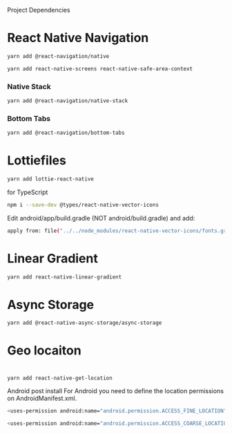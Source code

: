 Project Dependencies

# React Native Navigation

```bash
yarn add @react-navigation/native
```

```bash
yarn add react-native-screens react-native-safe-area-context
```

### Native Stack

```bash
yarn add @react-navigation/native-stack
```

### Bottom Tabs

```bash
yarn add @react-navigation/bottom-tabs
```

# Lottiefiles

```bash
yarn add lottie-react-native
```

for TypeScript

```bash
npm i --save-dev @types/react-native-vector-icons
```

Edit android/app/build.gradle (NOT android/build.gradle) and add:

```bash
apply from: file("../../node_modules/react-native-vector-icons/fonts.gradle")
```

# Linear Gradient

```bash
yarn add react-native-linear-gradient
```

# Async Storage

```bash
yarn add @react-native-async-storage/async-storage
```

# Geo locaiton

#

```bash
yarn add react-native-get-location
```

Android post install
For Android you need to define the location permissions on AndroidManifest.xml.

<!-- Define ACCESS_FINE_LOCATION if you will use enableHighAccuracy=true  -->

```bash
<uses-permission android:name="android.permission.ACCESS_FINE_LOCATION"/>
```

<!-- Define ACCESS_COARSE_LOCATION if you will use enableHighAccuracy=false  -->

```bash
<uses-permission android:name="android.permission.ACCESS_COARSE_LOCATION"/>
```
